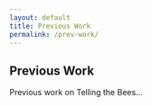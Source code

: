 ```yaml
---
layout: default
title: Previous Work
permalink: /prev-work/
---
```


## Previous Work

Previous work on Telling the Bees...
